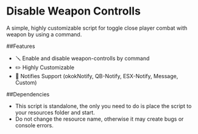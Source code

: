 # Disable Weapon Controlls
A simple, highly customizable script for toggle close player combat with weapon by using a command.

##Features
- 🪛 Enable and disable weapon-controlls by command
- ✏️ Highly Customizable
- 📣 Notifies Support (okokNotify, QB-Notify, ESX-Notify, Message, Custom)

##Dependencies
- This script is standalone, the only you need to do is place the script to your resources folder and start.
- Do not change the resource name, otherwise it may create bugs or console errors.
